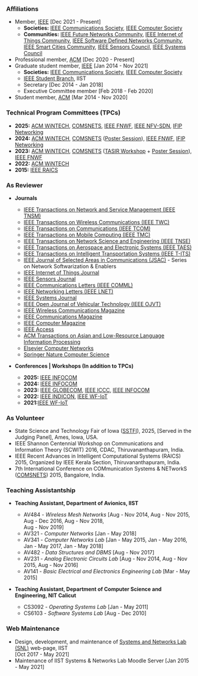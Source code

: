 ### Affiliations

* Member, [IEEE](http://www.ieee.org/index.html) [Dec 2021 - Present]
  * **Societies:** [IEEE Communications Society](http://www.comsoc.org),
    [IEEE Computer Society](https://www.computer.org)
  * **Communities:** [IEEE Future Networks
    Community](https://futurenetworks.ieee.org/), [IEEE Internet of
    Things Community](http://iot.ieee.org/), [IEEE Software Defined
    Networks Community](https://sdn.ieee.org/), [IEEE Smart Cities
    Community](http://smartcities.ieee.org/), [IEEE Sensors
    Council](http://www.ieee-sensors.org/), [IEEE Systems
    Council](http://www.ieeesystemscouncil.org/)
* Professional member, [ACM](http://www.acm.org) [Dec 2020 - Present]
* Graduate student member, [IEEE](http://www.ieee.org/index.html) [Jan
  2014 - Nov 2021]
  * **Societies:** [IEEE Communications Society](http://www.comsoc.org),
  [IEEE Computer Society](https://www.computer.org)
  *  [IEEE Student Branch](https://www.facebook.com/ieeesbiist/), IIST
    * Secretary [Dec 2014 - Jan 2018]
	* Executive Committee member [Feb 2018 - Feb 2020]
* Student member, [ACM](http://www.acm.org) [Mar 2014 - Nov 2020]

  
### Technical Program Committees (TPCs)


* **2025:** [ACM WiNTECH](https://acm-wintech.github.io/2025/),
  [COMSNETS](https://www.comsnets.org/), [IEEE
  FNWF](https://fnwf2025.ieee.org/), [IEEE NFV-SDN](https://nfvsdn2025.ieee-nfvsdn.org/), [IFIP Networking](https://networking.ifip.org/2025/)
* **2024:** [ACM WiNTECH](https://acm-wintech.github.io/2024/), [COMSNETS](https://www.comsnets.org/archive/2024/) ([Poster
  Session](https://www.comsnets.org/poster_session.html)), [IEEE FNWF](https://fnwf2024.ieee.org/), [IFIP Networking](https://networking.ifip.org/2024/)
* **2023:** [ACM WiNTECH](https://acm-wintech.github.io/2023/), [COMSNETS](https://www.comsnets.org/archive/2023/) ([TASIR Workshop](https://www.comsnets.org/archive/2023/TASIR_workshop.html) +
  [Poster
  Session](https://www.comsnets.org/archive/2023/poster_session.html)),
  [IEEE
  FNWF](https://fnwf2023.ieee.org/)  
* **2022:** [ACM WiNTECH](https://acm-wintech.github.io/2022/)
* **2015:** [IEEE RAICS](https://raics.ieeemace.org/)

### As Reviewer

* **Journals**
	* [IEEE Transactions on Network and Service
      Management (IEEE TNSM)](https://www.comsoc.org/publications/journals/ieee-tnsm)
    * [IEEE Transactions on Wireless Communications (IEEE TWC)](https://www.comsoc.org/publications/journals/ieee-twc)
	* [IEEE Transactions on Communications (IEEE
      TCOM)](https://www.comsoc.org/publications/journals/ieee-tcom)
    * [IEEE Transactions on Mobile Computing (IEEE TMC)](https://www.computer.org/csdl/journal/tm)
    * [IEEE Transactions on Network Science and Engineering (IEEE TNSE)](https://www.comsoc.org/publications/journals/ieee-tnse)
	* [IEEE Transactions on Aerospace and Electronic Systems (IEEE TAES)](https://ieee-aess.org/publications/taes)
    * [IEEE Transactions on Intelligent Transportation Systems (IEEE T-ITS)](https://ieee-itss.org/pub/t-its/)
	* [IEEE Journal of Selected Areas in Communications
	  (JSAC)](https://www.comsoc.org/jsac) - Series on Network
	  Softwarization & Enablers
	* [IEEE Internet of Things Journal](http://ieee-iotj.org/)
	* [IEEE Sensors Journal](https://ieee-sensors.org/sensors-journal/)
	* [IEEE Communications Letters (IEEE COMML)](https://www.comsoc.org/publications/journals/ieee-comml)
    * [IEEE Networking Letters (IEEE LNET)](https://www.comsoc.org/publications/journals/ieee-lnet)
	* [IEEE Systems Journal](https://ieeesystemsjournal.org)
    * [IEEE Open Journal of Vehicular Technology (IEEE OJVT)](https://vtsociety.org/publication/ieee-ojvt)
    * [IEEE Wireless Communications Magazine](https://www.comsoc.org/publications/magazines/ieee-wireless-communications)
    * [IEEE Communications Magazine](https://www.comsoc.org/publications/magazines/ieee-communications-magazine)
	* [IEEE Computer Magazine](https://www.computer.org/csdl/magazine/co)
	* [IEEE Access](https://ieeeaccess.ieee.org/)
	* [ACM Transactions on Asian and Low-Resource Language Information
      Processing](https://dl.acm.org/journal/tallip)
	* [Elsevier Computer
      Networks](https://www.sciencedirect.com/journal/computer-networks)
	* [Springer Nature Computer Science](https://www.springer.com/journal/42979)

* **Conferences | Workshops (In addition to TPCs)**
    * **2025:** [IEEE INFOCOM](https://infocom2025.ieee-infocom.org/)
    * **2024:** [IEEE INFOCOM](https://infocom2024.ieee-infocom.org)
	* **2023:** [IEEE
      GLOBECOM](https://globecom2023.ieee-globecom.org/), [IEEE
      ICCC](https://iccc2023.ieee-iccc.org/), [IEEE
      INFOCOM](https://infocom2023.ieee-infocom.org)
    * **2022:** [IEEE
      INDICON](https://www.indicon2022.org/index.html), [IEEE WF-IoT](https://wfiot2022.iot.ieee.org)
    * **2021:**[IEEE WF-IoT](https://wfiot2021.iot.ieee.org)

### As Volunteer

* State Science and Technology Fair of Iowa
  ([SSTFI](https://sstfi.org/)), 2025, [Served in
  the Judging Panel], Ames, Iowa, USA.  
* IEEE Shannon Centennial Workshop on Communications and Information
  Theory (SCWIT) 2016, CDAC, Thiruvananthapuram, India.
* IEEE Recent Advances in Intelligent Computational Systems (RAICS)
  2015, Organized by IEEE Kerala Section, Thiruvananthapuram, India.
* 7th International Conference on COMmunication Systems & NETworkS
  ([COMSNETS](https://www.comsnets.org/)) 2015, Bangalore, India.


### Teaching Assistantship 

* **Teaching Assistant, Department of Avionics, IIST**
	* AV484 - *Wireless Mesh Networks* [Aug - Nov 2014, Aug - Nov 2015,
      Aug - Dec 2016, Aug - Nov 2018, <br>Aug - Nov 2019]
	* AV321 - *Computer Networks* [Jan - May 2018]
	* AV341 - *Computer Networks Lab* [Jan - May 2015, Jan - May 2016, Jan - May 2017, Jan - May 2018]
	* AV482 - *Data Structures and DBMS* [Aug - Nov 2017]
	* AV231 - *Analog Electronic Circuits Lab* [Aug - Nov 2014, Aug - Nov 2015, Aug - Nov 2016]
	* AV141 - *Basic Electrical and Electronics Engineering Lab* [Mar - May
      2015]

* **Teaching Assistant, Department of Computer Science and Engineering, NIT Calicut**
	* CS3092 - *Operating Systems Lab* [Jan - May 2011]		
	* CS6103 - *Software Systems Lab* [Aug - Dec 2010]

	  
### Web Maintenance

* Design, development, and maintenance of [Systems and Networks Lab
      (SNL)](https://iist-sysnet.github.io/) web-page, IIST<br>[Oct 2017 -
      May 2021]
* Maintenance of IIST Systems & Networks Lab Moodle Server [Jan 2015 - May 2021]

